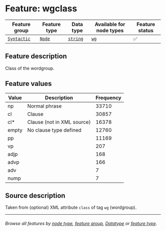 # Feature: wgclass

Feature group | Feature type | Data type | Available for node types | Feature status
---  | --- | --- | --- | ---
[`Syntactic`](featuresbygroup.md#syntactic-features) | [`Node`](featuresbyfeaturetype.md#node-features) | [`string`](featuresbydatatype.md#string-datatype)  | [`wg`](featuresbynodetype.md#wordgroup-nodes) | ✅

## Feature description 

Class of the wordgroup.

## Feature values

Value | Description | Frequency
--- |  --- | ---
np | Normal phrase | 33710
cl | Clause |	30857
cl*	| Clause (not in XML source) | 16378
empty | No clause type defined |	12760
pp	|| 11169
vp	|| 207
adjp ||	168
advp ||	166
adv	|| 7
nump ||	7


## Source description

Taken from (optional) XML attribute `class` of tag `wg` (wordgroup).

---
###### *Browse all features by [node type](featuresbynodetype.md#readme), [feature group](featuresbygroup.md#readme), [Datatype](featuresbydatatype.md#readme)  or [feature type](featuresbyfeaturetype.md#readme).*
